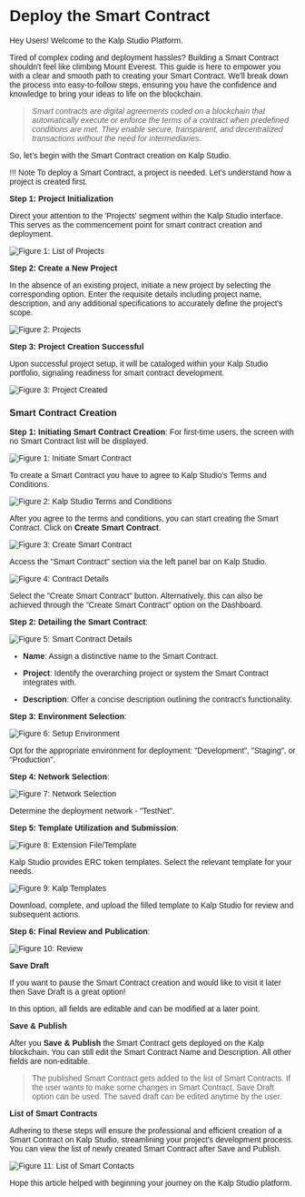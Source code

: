 <style> body {  font-family: "Source Sans 3", sans-serif!important; }</style>
<link href="https://fonts.googleapis.com/css2?family=Source+Sans+3:ital,wght@0,200..900;1,200..900&display=swap" rel="stylesheet">    <link rel="stylesheet" href="https://fonts.googleapis.com/icon?family=Material+Icons">



# Deploy the Smart Contract

Hey Users! Welcome to the Kalp Studio Platform.

Tired of complex coding and deployment hassles? Building a Smart Contract shouldn't feel like climbing Mount Everest. This guide is here to empower you with a clear and smooth path to creating your Smart Contract. We'll break down the process into easy-to-follow steps, ensuring you have the confidence and knowledge to bring your ideas to life on the blockchain.

> _Smart contracts are digital agreements coded on a blockchain that automatically execute or enforce the terms of a contract when predefined conditions are met. They enable secure, transparent, and decentralized transactions without the need for intermediaries._

So, let’s begin with the Smart Contract creation on Kalp Studio.

!!! Note 
    To deploy a Smart Contract, a project is needed. Let's understand how a project is created first.

**Step 1: Project Initialization**

Direct your attention to the 'Projects' segment within the Kalp Studio interface. This serves as the commencement point for smart contract creation and deployment.

![Figure 1: List of Projects](https://docs.kalp.studio/~gitbook/image?url=https:%2F%2Fs3-ap-south-1.amazonaws.com%2Find-cdn.freshdesk.com%2Fdata%2Fhelpdesk%2Fattachments%2Fproduction%2F1060007151281%2Foriginal%2FKGzkGeunZPyk_TfDogm8UKZifQV2TRSX2w.png%3F1708684054&width=768&dpr=4&quality=100&sign=0be84fdc3c72757415979b256aeee1c2f61ef706c8af90d7182bbbc0ceff72f2)


**Step 2: Create a New Project**

In the absence of an existing project, initiate a new project by selecting the corresponding option. Enter the requisite details including project name, description, and any additional specifications to accurately define the project's scope.

![Figure 2: Projects](https://docs.kalp.studio/~gitbook/image?url=https:%2F%2Fs3-ap-south-1.amazonaws.com%2Find-cdn.freshdesk.com%2Fdata%2Fhelpdesk%2Fattachments%2Fproduction%2F1060007151283%2Foriginal%2FQoo85ZAwz5eCw4aFHw9hnxY6TLIFWmpeyQ.png%3F1708684054&width=768&dpr=4&quality=100&sign=45e24fe8a6b0d5d7861826f20c521ac08c9d75a5ed2710ea71477f2ad3e57f5e)

**Step 3: Project Creation Successful**

Upon successful project setup, it will be cataloged within your Kalp Studio portfolio, signaling readiness for smart contract development.

![Figure 3: Project Created](https://docs.kalp.studio/~gitbook/image?url=https:%2F%2Fs3-ap-south-1.amazonaws.com%2Find-cdn.freshdesk.com%2Fdata%2Fhelpdesk%2Fattachments%2Fproduction%2F1060007151282%2Foriginal%2FX5pAbUHysUX0tUcnon6R06g-GNHJe47PIw.png%3F1708684054&width=768&dpr=4&quality=100&sign=25c7ee4a18de38fc7e961de0193d74ccb5a602850dbe66339b8d6dc5a7c32224)

### **Smart Contract Creation**

**Step 1: Initiating Smart Contract Creation**: For first-time users, the screen with no Smart Contract list will be displayed.

![Figure 1: Initiate Smart Contract](https://docs.kalp.studio/~gitbook/image?url=https:%2F%2Fs3-ap-south-1.amazonaws.com%2Find-cdn.freshdesk.com%2Fdata%2Fhelpdesk%2Fattachments%2Fproduction%2F1060007099505%2Foriginal%2FfTOUulRvmohekT-8l-FofFhsn5V8-kQ1Tw.png%3F1708596919&width=768&dpr=4&quality=100&sign=e7407ad4352143b89c3e8743b5f994939d647bcc90e5354f2f47d7fc40157348)

To create a Smart Contract you have to agree to Kalp Studio's Terms and Conditions.

![Figure 2: Kalp Studio Terms and Conditions](https://docs.kalp.studio/~gitbook/image?url=https:%2F%2Fs3-ap-south-1.amazonaws.com%2Find-cdn.freshdesk.com%2Fdata%2Fhelpdesk%2Fattachments%2Fproduction%2F1060007099603%2Foriginal%2FKCngMGHUcoltk4sVvRqZ1xNSxapAsOGpRA.png%3F1708597037&width=768&dpr=4&quality=100&sign=2cb9e217c68cb1abe0c136ce5f6b7646fc10374f0fa6cf2b570547637b1c36e1)


After you agree to the terms and conditions, you can start creating the Smart Contract. Click on **Create Smart Contract**.

![Figure 3: Create Smart Contract](https://docs.kalp.studio/~gitbook/image?url=https:%2F%2Fs3-ap-south-1.amazonaws.com%2Find-cdn.freshdesk.com%2Fdata%2Fhelpdesk%2Fattachments%2Fproduction%2F1060007152927%2Foriginal%2FRZm9SFMj_vXhDLu16u14rYjQJWDCBWoCjg.png%3F1708685456&width=768&dpr=4&quality=100&sign=55cec295e9625e32cb64bcccbfe50a3deaf06683dfc8bfcd36897fd3f12dadb8)

Access the "Smart Contract" section via the left panel bar on Kalp Studio.

![Figure 4: Contract Details](https://docs.kalp.studio/~gitbook/image?url=https:%2F%2Fs3-ap-south-1.amazonaws.com%2Find-cdn.freshdesk.com%2Fdata%2Fhelpdesk%2Fattachments%2Fproduction%2F1060006858815%2Foriginal%2Fi5yUtBq0va5r2-gQ6JRsJQ6CYT49W0bSog.png%3F1708067769&width=768&dpr=4&quality=100&sign=96330e65177feba85c13f300c6e56fd74c6e800b61e444e2fcf9cdad51d5222d)


Select the "Create Smart Contract" button. Alternatively, this can also be achieved through the "Create Smart Contract" option on the Dashboard.

**Step 2: Detailing the Smart Contract**:

![Figure 5: Smart Contract Details](https://docs.kalp.studio/~gitbook/image?url=https:%2F%2Fs3-ap-south-1.amazonaws.com%2Find-cdn.freshdesk.com%2Fdata%2Fhelpdesk%2Fattachments%2Fproduction%2F1060006858846%2Foriginal%2F3GY6tz6UR2uH2MRKOS77svds8GH7z2VeOw.png%3F1708067791&width=768&dpr=4&quality=100&sign=49b7a4330430994352a7659783cf99f3ee9ea7f9e7195ed58fc63ca794f3f93c)


-   **Name**: Assign a distinctive name to the Smart Contract.
    
-   **Project**: Identify the overarching project or system the Smart Contract integrates with.
    
-   **Description**: Offer a concise description outlining the contract's functionality.
    

**Step 3: Environment Selection**:

![Figure 6: Setup Environment](https://docs.kalp.studio/~gitbook/image?url=https:%2F%2Fs3-ap-south-1.amazonaws.com%2Find-cdn.freshdesk.com%2Fdata%2Fhelpdesk%2Fattachments%2Fproduction%2F1060006858950%2Foriginal%2Ft6JYUSk2twIUfZtH-_1N-Dvdlrza9oYTcw.png%3F1708067928&width=768&dpr=4&quality=100&sign=4397f084ebba0e1224165e82c533be7d7c6b66555de792dc4d0d10ad5954bc7d)


Opt for the appropriate environment for deployment: "Development", "Staging", or "Production".

**Step 4: Network Selection**:

![Figure 7: Network Selection](https://docs.kalp.studio/~gitbook/image?url=https:%2F%2Fs3-ap-south-1.amazonaws.com%2Find-cdn.freshdesk.com%2Fdata%2Fhelpdesk%2Fattachments%2Fproduction%2F1060006859007%2Foriginal%2F6DQd_b0mBEj8yGXiRk_DcctdaxKkLYLLZA.png%3F1708068027&width=768&dpr=4&quality=100&sign=341cb45ebfaca47536f0de8e99f7ade3c585a9adf692dcc6dc51cfb04d940a41)

Determine the deployment network - "TestNet".

**Step 5: Template Utilization and Submission**:

![Figure 8: Extension File/Template](https://docs.kalp.studio/~gitbook/image?url=https:%2F%2Fs3-ap-south-1.amazonaws.com%2Find-cdn.freshdesk.com%2Fdata%2Fhelpdesk%2Fattachments%2Fproduction%2F1060006859043%2Foriginal%2FLAzGoJUkxi0jx32pj7bu_IobucqXpF1z7w.png%3F1708068062&width=768&dpr=4&quality=100&sign=a72fcf0ff05250e2b5e425b02edf43d57e72bbe29fa775a058070db3dde7a264)

Kalp Studio provides ERC token templates. Select the relevant template for your needs.

![Figure 9: Kalp Templates](https://docs.kalp.studio/~gitbook/image?url=https:%2F%2Fs3-ap-south-1.amazonaws.com%2Find-cdn.freshdesk.com%2Fdata%2Fhelpdesk%2Fattachments%2Fproduction%2F1060006859072%2Foriginal%2F2uA2Kpu_xycOwm-83aZARN92E7m7PYkL7A.png%3F1708068084&width=768&dpr=4&quality=100&sign=b796b0f87015b48c6dddbd6fc1c2180c12383510c789bc03095e2d53294e0ee1)

Download, complete, and upload the filled template to Kalp Studio for review and subsequent actions.

**Step 6: Final Review and Publication**:

![Figure 10: Review](https://docs.kalp.studio/~gitbook/image?url=https:%2F%2Fs3-ap-south-1.amazonaws.com%2Find-cdn.freshdesk.com%2Fdata%2Fhelpdesk%2Fattachments%2Fproduction%2F1060006859135%2Foriginal%2FgCdsk4ePce2E53FZBgFXE0amjGqjKV89JA.png%3F1708068156&width=768&dpr=4&quality=100&sign=c37c676e6df3b630dcaf99f7496e028ec48fc2f860a1cfc3e7c8e2e6e457e84e)

**Save Draft**

If you want to pause the Smart Contract creation and would like to visit it later then Save Draft is a great option!

In this option, all fields are editable and can be modified at a later point.

**Save & Publish**

After you **Save & Publish** the Smart Contract gets deployed on the Kalp blockchain. You can still edit the Smart Contract Name and Description. All other fields are non-editable.

> The published Smart Contract gets added to the list of Smart Contracts. If the user wants to make some changes in Smart Contract, Save Draft option can be used. The saved draft can be edited anytime by the user.

**List of Smart Contracts**

Adhering to these steps will ensure the professional and efficient creation of a Smart Contract on Kalp Studio, streamlining your project's development process. You can view the list of newly created Smart Contract after Save and Publish.

![Figure 11: List of Smart Contacts](https://docs.kalp.studio/~gitbook/image?url=https:%2F%2Fs3-ap-south-1.amazonaws.com%2Find-cdn.freshdesk.com%2Fdata%2Fhelpdesk%2Fattachments%2Fproduction%2F1060007100616%2Foriginal%2FWgACETBxAN-E6hqecxXGfUsVcvPRS_ZDxA.png%3F1708597981&width=768&dpr=4&quality=100&sign=a1d0b2e56e611b5d1aa2cc2e618ac608c5930fbfc895617c1aad2dc0b0de9563)

Hope this article helped with beginning your journey on the Kalp Studio platform.